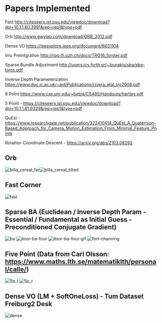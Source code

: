 # Papers Implemented
Fast http://citeseerx.ist.psu.edu/viewdoc/download?doi=10.1.1.60.3991&rep=rep1&type=pdf

Orb http://www.gwylab.com/download/ORB_2012.pdf

Dense VO https://ieeexplore.ieee.org/document/6631104

Imu Preintgration http://rpg.ifi.uzh.ch/docs/TRO16_forster.pdf

Sparse Bundle Adjustment http://users.ics.forth.gr/~lourakis/sba/sba-toms.pdf

Inverse Depth Parameterization https://www.doc.ic.ac.uk/~ajd/Publications/civera_etal_tro2008.pdf

8 Point https://www.cse.unr.edu/~bebis/CS485/Handouts/hartley.pdf

5 Point - https://citeseerx.ist.psu.edu/viewdoc/download?doi=10.1.1.61.9329&rep=rep1&type=pdf

QuEst - https://www.researchgate.net/publication/322410414_QuEst_A_Quaternion-Based_Approach_for_Camera_Motion_Estimation_From_Minimal_Feature_Points

Rotation Coordinate Descent - https://arxiv.org/abs/2103.08292

## Orb
![billa_cereal_far](doc/cereal_far.png)![billa_cereal_tilted](doc/cereal_tilted.png)

## Fast Corner
![fast](doc/lenna_fast.png)

## Sparse BA (Euclidean / Inverse Depth Param - Essential / Fundamental as Initial Guess - Preconditioned Conjugate Gradient)
![ba](doc/ba_3dv.gif)
![door-ba-four](doc/four_view_ba_door.png)
![door-ba-four-gif](doc/four_view_ba_door.gif)
![fort-channing](doc/fort_canning.png)


## Five Point (Data from Carl Olsson: https://www.maths.lth.se/matematiklth/personal/calle/)
![5p_l](doc/DSC_0001_epipolar_lines_5p.jpg) ![5p_r](doc/DSC_0002_epipolar_lines_5p.jpg)

## Dense VO (LM + SoftOneLoss) - Tum Dataset Freiburg2 Desk

![dense](doc/freiburg2_desk_0_max_its_800_w_true_l_SoftOneLoss_+1e-16_lm_max_norm_eps_+1e-10_delta_eps_+1e-10_t_+1e-6_t_+1e-3_t_+1e-3_t_+1e0_s_0.01_o_4_b_true_br_1_neg_d_false.png)


